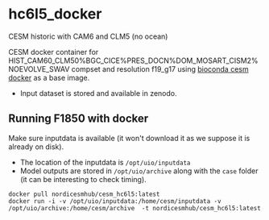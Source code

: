 # hc6l5_docker
CESM historic with CAM6 and CLM5 (no ocean)

CESM docker container for HIST_CAM60_CLM50%BGC_CICE%PRES_DOCN%DOM_MOSART_CISM2%NOEVOLVE_SWAV  compset and resolution f19_g17 using [bioconda cesm docker](https://bioconda.github.io/recipes/cesm/README.html) as a base image.

- Input dataset is stored and available in zenodo.


## Running F1850 with docker

Make sure inputdata is available (it won't download it as we suppose it is already on disk). 
- The location of the inputdata is `/opt/uio/inputdata` 
- Model outputs are stored in `/opt/uio/archive` along with the `case` folder (it can be interesting to check timing).

```
docker pull nordicesmhub/cesm_hc6l5:latest
docker run -i -v /opt/uio/inputdata:/home/cesm/inputdata -v /opt/uio/archive:/home/cesm/archive  -t nordicesmhub/cesm_hc6l5:latest
```


